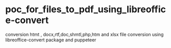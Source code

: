 # poc_for_files_to_pdf_using_libreoffice-convert
conversion htmt , docx,rtf,doc,shmtl,php,htm and xlsx file conversion using libreoffice-convert package and puppeteer
